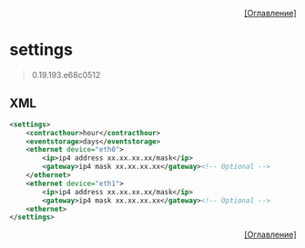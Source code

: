 <p align='right'><a href='index.html'>[Оглавление]</a></p>

# settings
> 0.19.193.e68c0512
## XML
````xml
<settings>
	<contracthour>hour</contracthour>
	<eventstorage>days</eventstorage>
	<ethernet device="eth0">
		<ip>ip4 address xx.xx.xx.xx/mask</ip>
		<gateway>ip4 mask xx.xx.xx.xx</gateway><!-- Optional -->
	</ethernet>
	<ethernet device="eth1">
		<ip>ip4 address xx.xx.xx.xx/mask</ip>
		<gateway>ip4 mask xx.xx.xx.xx</gateway><!-- Optional -->
	<ethernet>
</settings>
````

<p align='right'><a href='index.html'>[Оглавление]</a></p>

